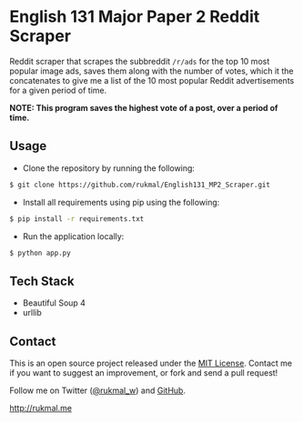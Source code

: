 # English 131 Major Paper 2 Reddit Scraper

Reddit scraper that scrapes the subbreddit ```/r/ads``` for the top 10 most popular image ads, saves them along with the number of votes, which it the concatenates to give me a list of the 10 most popular Reddit advertisements for a given period of time.

**NOTE: This program saves the highest vote of a post, over a period of time.**

## Usage

- Clone the repository by running the following:
```bash
$ git clone https://github.com/rukmal/English131_MP2_Scraper.git
```

- Install all requirements using pip using the following:
```bash
$ pip install -r requirements.txt
```

- Run the application locally:
```bash
$ python app.py
```

## Tech Stack

- Beautiful Soup 4
- urllib

## Contact

This is an open source project released under the [MIT License](LICENSE). Contact me if you want to suggest an improvement, or fork and send a pull request!

Follow me on Twitter ([@rukmal_w](http://twitter.com/rukmal_w)) and [GitHub](http://github.com/rukmal).

http://rukmal.me